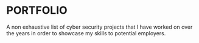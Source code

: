 # PORTFOLIO
A non exhaustive list of cyber security projects that I have worked on over the years in order to showcase my skills to potential employers.
